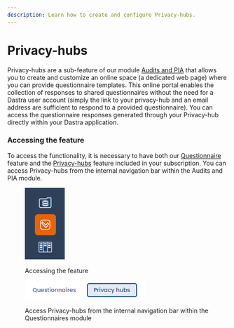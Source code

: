 ```yaml
---
description: Learn how to create and configure Privacy-hubs.
---
```


# Privacy-hubs

Privacy-hubs are a sub-feature of our module [Audits and PIA](../audit/) that allows you to create and customize an online space (a dedicated web page) where you can provide questionnaire templates. This online portal enables the collection of responses to shared questionnaires without the need for a Dastra user account (simply the link to your privacy-hub and an email address are sufficient to respond to a provided questionnaire). You can access the questionnaire responses generated through your Privacy-hub directly within your Dastra application.

### Accessing the feature

To access the functionality, it is necessary to have both our [Questionnaire ](../audit/)feature and the [Privacy-hubs](./) feature included in your subscription. You can access Privacy-hubs from the internal navigation bar within the Audits and PIA module.

<figure><img src="../../.gitbook/assets/image (341).png" alt=""><figcaption><p>Accessing the feature</p></figcaption></figure>

<figure><img src="../../.gitbook/assets/image (342).png" alt=""><figcaption><p>Access Privacy-hubs from the internal navigation bar within the Questionnaires module</p></figcaption></figure>
